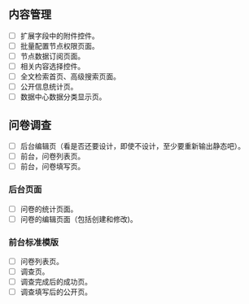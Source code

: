 ## 内容管理

- [ ] 扩展字段中的附件控件。
- [ ] 批量配置节点权限页面。
- [ ] 节点数据订阅页面。
- [ ] 相关内容选择控件。
- [ ] 全文检索首页、高级搜索页面。
- [ ] 公开信息统计页。
- [ ] 数据中心数据分类显示页。

## 问卷调查
- [ ] 后台编辑页（看是否还要设计，即使不设计，至少要重新输出静态吧）。
- [ ] 前台，问卷列表页。
- [ ] 前台，问卷填写页。

### 后台页面

- [ ] 问卷的统计页面。
- [ ] 问卷的编辑页面（包括创建和修改)。

### 前台标准模版

- [ ] 问卷列表页。
- [ ] 调查页。
- [ ] 调查完成后的成功页。
- [ ] 调查填写后的公开页。
